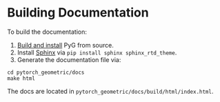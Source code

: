 # Building Documentation

To build the documentation:

1. [Build and install](https://github.com/rusty1s/pytorch_geometric/blob/master/CONTRIBUTING.md#developing-pytorch-geometric) PyG from source.
2. Install [Sphinx](https://www.sphinx-doc.org/en/master/) via `pip install sphinx sphinx_rtd_theme`.
3. Generate the documentation file via:
```
cd pytorch_geometric/docs
make html
```
The docs are located in `pytorch_geometric/docs/build/html/index.html`.
